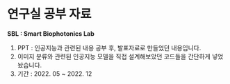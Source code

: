 # 연구실 공부 자료

**SBL : Smart Biophotonics Lab**

1. PPT : 인공지능과 관련된 내용 공부 후, 발표자료로 만들었던 내용입니다.
2. 이미지 분류와 관련된 인공지능 모델을 직접 설계해보았던 코드들을 간단하게 넣었놨습니다.
3. 기간 : 2022. 05 ~ 2022. 12
